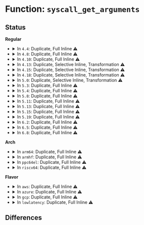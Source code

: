 # Function: <code>syscall_get_arguments</code>

## Status
<b>Regular</b>
<ul>
<li>
<details>
<summary>In <code>4.4</code>: Duplicate, Full Inline ⚠️</summary>

**Collision:** Static Duplication

**Inline:** Full

**Transformation:** False

**Instances:**

```
In arch/x86/entry/common.c (ffffffff810032ba)
Location: arch/x86/include/asm/syscall.h:113
Inline: True
Inline callers:
  - arch/x86/entry/common.c:trace_event_raw_event_sys_enter
  - arch/x86/entry/common.c:perf_trace_sys_enter
```
```
In kernel/seccomp.c (ffffffff8113b59d)
Location: arch/x86/include/asm/syscall.h:113
Inline: True
Inline callers:
  - kernel/seccomp.c:populate_seccomp_data
```
```
In kernel/trace/trace_syscalls.c (ffffffff81162000)
Location: arch/x86/include/asm/syscall.h:113
Inline: True
Inline callers:
  - kernel/trace/trace_syscalls.c:perf_syscall_enter
  - kernel/trace/trace_syscalls.c:ftrace_syscall_enter
```
```
In lib/syscall.c (ffffffff81413810)
Location: arch/x86/include/asm/syscall.h:113
Inline: True
Inline callers:
  - lib/syscall.c:task_current_syscall
  - lib/syscall.c:task_current_syscall
```
</details>
</li>
<li>
<details>
<summary>In <code>4.8</code>: Duplicate, Full Inline ⚠️</summary>

**Collision:** Static Duplication

**Inline:** Full

**Transformation:** False

**Instances:**

```
In arch/x86/entry/common.c (ffffffff810039df)
Location: arch/x86/include/asm/syscall.h:113
Inline: True
Inline callers:
  - arch/x86/entry/common.c:perf_trace_sys_enter
  - arch/x86/entry/common.c:trace_event_raw_event_sys_enter
```
```
In kernel/seccomp.c (ffffffff81143afd)
Location: arch/x86/include/asm/syscall.h:113
Inline: True
Inline callers:
  - kernel/seccomp.c:populate_seccomp_data
```
```
In kernel/trace/trace_syscalls.c (ffffffff8116c425)
Location: arch/x86/include/asm/syscall.h:113
Inline: True
Inline callers:
  - kernel/trace/trace_syscalls.c:perf_syscall_enter
  - kernel/trace/trace_syscalls.c:ftrace_syscall_enter
```
```
In lib/syscall.c (ffffffff8145b520)
Location: arch/x86/include/asm/syscall.h:113
Inline: True
Inline callers:
  - lib/syscall.c:task_current_syscall
  - lib/syscall.c:task_current_syscall
```
</details>
</li>
<li>
<details>
<summary>In <code>4.10</code>: Duplicate, Full Inline ⚠️</summary>

**Collision:** Static Duplication

**Inline:** Full

**Transformation:** False

**Instances:**

```
In arch/x86/entry/common.c (ffffffff8100399d)
Location: arch/x86/include/asm/syscall.h:113
Inline: True
Inline callers:
  - arch/x86/entry/common.c:perf_trace_sys_enter
  - arch/x86/entry/common.c:trace_event_raw_event_sys_enter
```
```
In kernel/seccomp.c (ffffffff8114d9cc)
Location: arch/x86/include/asm/syscall.h:113
Inline: True
Inline callers:
  - kernel/seccomp.c:populate_seccomp_data
```
```
In kernel/trace/trace_syscalls.c (ffffffff81177815)
Location: arch/x86/include/asm/syscall.h:113
Inline: True
Inline callers:
  - kernel/trace/trace_syscalls.c:perf_syscall_enter
  - kernel/trace/trace_syscalls.c:ftrace_syscall_enter
```
```
In lib/syscall.c (ffffffff81479fef)
Location: arch/x86/include/asm/syscall.h:113
Inline: True
Inline callers:
  - lib/syscall.c:collect_syscall
```
</details>
</li>
<li>
<details>
<summary>In <code>4.13</code>: Duplicate, Selective Inline, Transformation ⚠️</summary>

**Collision:** Static Duplication

**Inline:** Selective

**Transformation:** True

**Instances:**

```
In arch/x86/entry/common.c (ffffffff81003849)
Location: arch/x86/include/asm/syscall.h:113
Inline: True
Inline callers:
  - arch/x86/entry/common.c:perf_trace_sys_enter
  - arch/x86/entry/common.c:trace_event_raw_event_sys_enter
```
```
In kernel/seccomp.c (ffffffff8114fdfc)
Location: arch/x86/include/asm/syscall.h:113
Inline: True
Inline callers:
  - kernel/seccomp.c:populate_seccomp_data
```
```
In kernel/trace/trace_syscalls.c (ffffffff8117a493)
Location: arch/x86/include/asm/syscall.h:113
Inline: True
Inline callers:
  - kernel/trace/trace_syscalls.c:perf_syscall_enter
  - kernel/trace/trace_syscalls.c:ftrace_syscall_enter
Direct callers:
  - kernel/trace/trace_syscalls.c:perf_syscall_enter
  - kernel/trace/trace_syscalls.c:ftrace_syscall_enter
```
```
In lib/syscall.c (ffffffff81483302)
Location: arch/x86/include/asm/syscall.h:113
Inline: True
Inline callers:
  - lib/syscall.c:collect_syscall
```
**Symbols:**

```
ffffffff81003c93-ffffffff81003c99: syscall_get_arguments.part.6 (STB_LOCAL)
ffffffff8117ab3d-ffffffff8117ab43: syscall_get_arguments.part.6 (STB_LOCAL)
```
</details>
</li>
<li>
<details>
<summary>In <code>4.15</code>: Duplicate, Selective Inline, Transformation ⚠️</summary>

**Collision:** Static Duplication

**Inline:** Selective

**Transformation:** True

**Instances:**

```
In arch/x86/entry/common.c (ffffffff8100389f)
Location: arch/x86/include/asm/syscall.h:113
Inline: True
Inline callers:
  - arch/x86/entry/common.c:perf_trace_sys_enter
  - arch/x86/entry/common.c:trace_event_raw_event_sys_enter
```
```
In kernel/seccomp.c (ffffffff8115c3cc)
Location: arch/x86/include/asm/syscall.h:113
Inline: True
Inline callers:
  - kernel/seccomp.c:populate_seccomp_data
```
```
In kernel/trace/trace_syscalls.c (ffffffff81187c74)
Location: arch/x86/include/asm/syscall.h:113
Inline: True
Inline callers:
  - kernel/trace/trace_syscalls.c:perf_syscall_enter
  - kernel/trace/trace_syscalls.c:ftrace_syscall_enter
Direct callers:
  - kernel/trace/trace_syscalls.c:perf_syscall_enter
  - kernel/trace/trace_syscalls.c:ftrace_syscall_enter
```
```
In lib/syscall.c (ffffffff814bf34b)
Location: arch/x86/include/asm/syscall.h:113
Inline: True
Inline callers:
  - lib/syscall.c:collect_syscall
```
**Symbols:**

```
ffffffff81003ee7-ffffffff81003eed: syscall_get_arguments.part.6 (STB_LOCAL)
ffffffff8118839d-ffffffff811883a3: syscall_get_arguments.part.6 (STB_LOCAL)
```
</details>
</li>
<li>
<details>
<summary>In <code>4.18</code>: Duplicate, Selective Inline, Transformation ⚠️</summary>

**Collision:** Static Duplication

**Inline:** Selective

**Transformation:** True

**Instances:**

```
In arch/x86/entry/common.c (ffffffff81004097)
Location: arch/x86/include/asm/syscall.h:117
Inline: True
Inline callers:
  - arch/x86/entry/common.c:perf_trace_sys_enter
  - arch/x86/entry/common.c:trace_event_raw_event_sys_enter
```
```
In kernel/seccomp.c (ffffffff8116acec)
Location: arch/x86/include/asm/syscall.h:117
Inline: True
Inline callers:
  - kernel/seccomp.c:populate_seccomp_data
```
```
In kernel/trace/trace_syscalls.c (ffffffff81197304)
Location: arch/x86/include/asm/syscall.h:117
Inline: True
Inline callers:
  - kernel/trace/trace_syscalls.c:perf_syscall_enter
  - kernel/trace/trace_syscalls.c:ftrace_syscall_enter
Direct callers:
  - kernel/trace/trace_syscalls.c:perf_syscall_enter
  - kernel/trace/trace_syscalls.c:ftrace_syscall_enter
```
```
In lib/syscall.c (ffffffff814f03bf)
Location: arch/x86/include/asm/syscall.h:117
Inline: True
Inline callers:
  - lib/syscall.c:collect_syscall
```
**Symbols:**

```
ffffffff81003890-ffffffff81003896: syscall_get_arguments.part.6 (STB_LOCAL)
ffffffff81196980-ffffffff81196986: syscall_get_arguments.part.6 (STB_LOCAL)
```
</details>
</li>
<li>
<details>
<summary>In <code>5.0</code>: Duplicate, Selective Inline, Transformation ⚠️</summary>

**Collision:** Static Duplication

**Inline:** Selective

**Transformation:** True

**Instances:**

```
In arch/x86/entry/common.c (ffffffff810040c7)
Location: arch/x86/include/asm/syscall.h:117
Inline: True
Inline callers:
  - arch/x86/entry/common.c:perf_trace_sys_enter
  - arch/x86/entry/common.c:trace_event_raw_event_sys_enter
```
```
In kernel/seccomp.c (ffffffff81178e41)
Location: arch/x86/include/asm/syscall.h:117
Inline: True
Inline callers:
  - kernel/seccomp.c:__seccomp_filter
```
```
In kernel/trace/trace_syscalls.c (ffffffff811a5478)
Location: arch/x86/include/asm/syscall.h:117
Inline: True
Inline callers:
  - kernel/trace/trace_syscalls.c:perf_syscall_enter
  - kernel/trace/trace_syscalls.c:ftrace_syscall_enter
Direct callers:
  - kernel/trace/trace_syscalls.c:perf_syscall_enter
  - kernel/trace/trace_syscalls.c:ftrace_syscall_enter
```
```
In lib/syscall.c (ffffffff815042df)
Location: arch/x86/include/asm/syscall.h:117
Inline: True
Inline callers:
  - lib/syscall.c:collect_syscall
```
**Symbols:**

```
ffffffff81003920-ffffffff81003926: syscall_get_arguments.part.7 (STB_LOCAL)
ffffffff811a4ac0-ffffffff811a4ac6: syscall_get_arguments.part.6 (STB_LOCAL)
```
</details>
</li>
<li>
<details>
<summary>In <code>5.3</code>: Duplicate, Full Inline ⚠️</summary>

**Collision:** Static Duplication

**Inline:** Full

**Transformation:** False

**Instances:**

```
In arch/x86/entry/common.c (ffffffff81003ef3)
Location: arch/x86/include/asm/syscall.h:112
Inline: True
Inline callers:
  - arch/x86/entry/common.c:perf_trace_sys_enter
  - arch/x86/entry/common.c:perf_trace_sys_enter
  - arch/x86/entry/common.c:trace_event_raw_event_sys_enter
  - arch/x86/entry/common.c:trace_event_raw_event_sys_enter
```
```
In kernel/ptrace.c (ffffffff810a6ab7)
Location: arch/x86/include/asm/syscall.h:112
Inline: True
Inline callers:
  - kernel/ptrace.c:ptrace_get_syscall_info_entry
```
```
In kernel/seccomp.c (ffffffff81185b3a)
Location: arch/x86/include/asm/syscall.h:112
Inline: True
Inline callers:
  - kernel/seccomp.c:__seccomp_filter
```
```
In kernel/trace/trace_syscalls.c (ffffffff811b3013)
Location: arch/x86/include/asm/syscall.h:112
Inline: True
Inline callers:
  - kernel/trace/trace_syscalls.c:perf_syscall_enter
  - kernel/trace/trace_syscalls.c:perf_syscall_enter
  - kernel/trace/trace_syscalls.c:ftrace_syscall_enter
  - kernel/trace/trace_syscalls.c:ftrace_syscall_enter
```
```
In lib/syscall.c (ffffffff81532413)
Location: arch/x86/include/asm/syscall.h:112
Inline: True
Inline callers:
  - lib/syscall.c:collect_syscall
```
</details>
</li>
<li>
<details>
<summary>In <code>5.4</code>: Duplicate, Full Inline ⚠️</summary>

**Collision:** Static Duplication

**Inline:** Full

**Transformation:** False

**Instances:**

```
In arch/x86/entry/common.c (ffffffff81003ef3)
Location: arch/x86/include/asm/syscall.h:116
Inline: True
Inline callers:
  - arch/x86/entry/common.c:perf_trace_sys_enter
  - arch/x86/entry/common.c:perf_trace_sys_enter
  - arch/x86/entry/common.c:trace_event_raw_event_sys_enter
  - arch/x86/entry/common.c:trace_event_raw_event_sys_enter
```
```
In kernel/ptrace.c (ffffffff810ad097)
Location: arch/x86/include/asm/syscall.h:116
Inline: True
Inline callers:
  - kernel/ptrace.c:ptrace_get_syscall_info_entry
```
```
In kernel/seccomp.c (ffffffff81191ab5)
Location: arch/x86/include/asm/syscall.h:116
Inline: True
Inline callers:
  - kernel/seccomp.c:__seccomp_filter
```
```
In kernel/trace/trace_syscalls.c (ffffffff811be443)
Location: arch/x86/include/asm/syscall.h:116
Inline: True
Inline callers:
  - kernel/trace/trace_syscalls.c:perf_syscall_enter
  - kernel/trace/trace_syscalls.c:perf_syscall_enter
  - kernel/trace/trace_syscalls.c:ftrace_syscall_enter
  - kernel/trace/trace_syscalls.c:ftrace_syscall_enter
```
```
In lib/syscall.c (ffffffff81553253)
Location: arch/x86/include/asm/syscall.h:116
Inline: True
Inline callers:
  - lib/syscall.c:collect_syscall
```
</details>
</li>
<li>
<details>
<summary>In <code>5.8</code>: Duplicate, Full Inline ⚠️</summary>

**Collision:** Static Duplication

**Inline:** Full

**Transformation:** False

**Instances:**

```
In arch/x86/entry/common.c (ffffffff81004edb)
Location: arch/x86/include/asm/syscall.h:107
Inline: True
Inline callers:
  - arch/x86/entry/common.c:perf_trace_sys_enter
  - arch/x86/entry/common.c:perf_trace_sys_enter
  - arch/x86/entry/common.c:trace_event_raw_event_sys_enter
  - arch/x86/entry/common.c:trace_event_raw_event_sys_enter
```
```
In kernel/ptrace.c (ffffffff810b4b8a)
Location: arch/x86/include/asm/syscall.h:107
Inline: True
Inline callers:
  - kernel/ptrace.c:ptrace_get_syscall_info_entry
```
```
In kernel/seccomp.c (ffffffff811a53ef)
Location: arch/x86/include/asm/syscall.h:107
Inline: True
Inline callers:
  - kernel/seccomp.c:populate_seccomp_data
```
```
In kernel/trace/trace_syscalls.c (ffffffff811d7e07)
Location: arch/x86/include/asm/syscall.h:107
Inline: True
Inline callers:
  - kernel/trace/trace_syscalls.c:perf_syscall_enter
  - kernel/trace/trace_syscalls.c:perf_syscall_enter
  - kernel/trace/trace_syscalls.c:ftrace_syscall_enter
  - kernel/trace/trace_syscalls.c:ftrace_syscall_enter
```
```
In lib/syscall.c (ffffffff815dc645)
Location: arch/x86/include/asm/syscall.h:107
Inline: True
Inline callers:
  - lib/syscall.c:collect_syscall
```
</details>
</li>
<li>
<details>
<summary>In <code>5.11</code>: Duplicate, Full Inline ⚠️</summary>

**Collision:** Static Duplication

**Inline:** Full

**Transformation:** False

**Instances:**

```
In kernel/ptrace.c (ffffffff810afd6a)
Location: arch/x86/include/asm/syscall.h:107
Inline: True
Inline callers:
  - kernel/ptrace.c:ptrace_get_syscall_info_entry
```
```
In kernel/entry/common.c (ffffffff8113b5bb)
Location: arch/x86/include/asm/syscall.h:107
Inline: True
Inline callers:
  - kernel/entry/common.c:perf_trace_sys_enter
  - kernel/entry/common.c:perf_trace_sys_enter
  - kernel/entry/common.c:trace_event_raw_event_sys_enter
  - kernel/entry/common.c:trace_event_raw_event_sys_enter
```
```
In kernel/seccomp.c (ffffffff811a234f)
Location: arch/x86/include/asm/syscall.h:107
Inline: True
Inline callers:
  - kernel/seccomp.c:populate_seccomp_data
```
```
In kernel/trace/trace_syscalls.c (ffffffff811d4ed7)
Location: arch/x86/include/asm/syscall.h:107
Inline: True
Inline callers:
  - kernel/trace/trace_syscalls.c:perf_syscall_enter
  - kernel/trace/trace_syscalls.c:perf_syscall_enter
  - kernel/trace/trace_syscalls.c:ftrace_syscall_enter
  - kernel/trace/trace_syscalls.c:ftrace_syscall_enter
```
```
In lib/syscall.c (ffffffff815fa2ea)
Location: arch/x86/include/asm/syscall.h:107
Inline: True
Inline callers:
  - lib/syscall.c:collect_syscall
```
</details>
</li>
<li>
<details>
<summary>In <code>5.13</code>: Duplicate, Full Inline ⚠️</summary>

**Collision:** Static Duplication

**Inline:** Full

**Transformation:** False

**Instances:**

```
In kernel/ptrace.c (ffffffff810b12fa)
Location: arch/x86/include/asm/syscall.h:107
Inline: True
Inline callers:
  - kernel/ptrace.c:ptrace_get_syscall_info_entry
```
```
In kernel/entry/common.c (ffffffff8113c89b)
Location: arch/x86/include/asm/syscall.h:107
Inline: True
Inline callers:
  - kernel/entry/common.c:perf_trace_sys_enter
  - kernel/entry/common.c:perf_trace_sys_enter
  - kernel/entry/common.c:trace_event_raw_event_sys_enter
  - kernel/entry/common.c:trace_event_raw_event_sys_enter
```
```
In kernel/seccomp.c (ffffffff811a497a)
Location: arch/x86/include/asm/syscall.h:107
Inline: True
Inline callers:
  - kernel/seccomp.c:__seccomp_filter
```
```
In kernel/trace/trace_syscalls.c (ffffffff811d6727)
Location: arch/x86/include/asm/syscall.h:107
Inline: True
Inline callers:
  - kernel/trace/trace_syscalls.c:perf_syscall_enter
  - kernel/trace/trace_syscalls.c:perf_syscall_enter
  - kernel/trace/trace_syscalls.c:ftrace_syscall_enter
  - kernel/trace/trace_syscalls.c:ftrace_syscall_enter
```
```
In lib/syscall.c (ffffffff815dcec2)
Location: arch/x86/include/asm/syscall.h:107
Inline: True
Inline callers:
  - lib/syscall.c:collect_syscall
```
</details>
</li>
<li>
<details>
<summary>In <code>5.15</code>: Duplicate, Full Inline ⚠️</summary>

**Collision:** Static Duplication

**Inline:** Full

**Transformation:** False

**Instances:**

```
In kernel/ptrace.c (ffffffff810c35b0)
Location: arch/x86/include/asm/syscall.h:106
Inline: True
Inline callers:
  - kernel/ptrace.c:ptrace_get_syscall_info_entry
```
```
In kernel/entry/common.c (ffffffff8115f9bb)
Location: arch/x86/include/asm/syscall.h:106
Inline: True
Inline callers:
  - kernel/entry/common.c:perf_trace_sys_enter
  - kernel/entry/common.c:perf_trace_sys_enter
  - kernel/entry/common.c:trace_event_raw_event_sys_enter
  - kernel/entry/common.c:trace_event_raw_event_sys_enter
```
```
In kernel/seccomp.c (ffffffff811cdadf)
Location: arch/x86/include/asm/syscall.h:106
Inline: True
Inline callers:
  - kernel/seccomp.c:populate_seccomp_data
```
```
In kernel/trace/trace_syscalls.c (ffffffff812035b7)
Location: arch/x86/include/asm/syscall.h:106
Inline: True
Inline callers:
  - kernel/trace/trace_syscalls.c:perf_syscall_enter
  - kernel/trace/trace_syscalls.c:perf_syscall_enter
  - kernel/trace/trace_syscalls.c:ftrace_syscall_enter
  - kernel/trace/trace_syscalls.c:ftrace_syscall_enter
```
```
In lib/syscall.c (ffffffff81648822)
Location: arch/x86/include/asm/syscall.h:106
Inline: True
Inline callers:
  - lib/syscall.c:collect_syscall
```
</details>
</li>
<li>
<details>
<summary>In <code>5.19</code>: Duplicate, Full Inline ⚠️</summary>

**Collision:** Static Duplication

**Inline:** Full

**Transformation:** False

**Instances:**

```
In kernel/ptrace.c (ffffffff810dad13)
Location: arch/x86/include/asm/syscall.h:97
Inline: True
Inline callers:
  - kernel/ptrace.c:ptrace_get_syscall_info_entry
```
```
In kernel/entry/common.c (ffffffff8118a05a)
Location: arch/x86/include/asm/syscall.h:97
Inline: True
Inline callers:
  - kernel/entry/common.c:perf_trace_sys_enter
  - kernel/entry/common.c:perf_trace_sys_enter
  - kernel/entry/common.c:trace_event_raw_event_sys_enter
  - kernel/entry/common.c:trace_event_raw_event_sys_enter
```
```
In kernel/seccomp.c (ffffffff81201acf)
Location: arch/x86/include/asm/syscall.h:97
Inline: True
Inline callers:
  - kernel/seccomp.c:populate_seccomp_data
```
```
In kernel/trace/trace_syscalls.c (ffffffff8123e943)
Location: arch/x86/include/asm/syscall.h:97
Inline: True
Inline callers:
  - kernel/trace/trace_syscalls.c:perf_syscall_enter
  - kernel/trace/trace_syscalls.c:perf_syscall_enter
  - kernel/trace/trace_syscalls.c:ftrace_syscall_enter
  - kernel/trace/trace_syscalls.c:ftrace_syscall_enter
```
```
In lib/syscall.c (ffffffff8175ec6f)
Location: arch/x86/include/asm/syscall.h:97
Inline: True
Inline callers:
  - lib/syscall.c:collect_syscall
```
</details>
</li>
<li>
<details>
<summary>In <code>6.2</code>: Duplicate, Full Inline ⚠️</summary>

**Collision:** Static Duplication

**Inline:** Full

**Transformation:** False

**Instances:**

```
In kernel/ptrace.c (ffffffff810fae43)
Location: arch/x86/include/asm/syscall.h:97
Inline: True
Inline callers:
  - kernel/ptrace.c:ptrace_get_syscall_info_entry
```
```
In kernel/entry/common.c (ffffffff811c6587)
Location: arch/x86/include/asm/syscall.h:97
Inline: True
Inline callers:
  - kernel/entry/common.c:perf_trace_sys_enter
  - kernel/entry/common.c:perf_trace_sys_enter
  - kernel/entry/common.c:trace_event_raw_event_sys_enter
  - kernel/entry/common.c:trace_event_raw_event_sys_enter
```
```
In kernel/seccomp.c (ffffffff812498af)
Location: arch/x86/include/asm/syscall.h:97
Inline: True
Inline callers:
  - kernel/seccomp.c:populate_seccomp_data
```
```
In kernel/trace/trace_syscalls.c (ffffffff8128c350)
Location: arch/x86/include/asm/syscall.h:97
Inline: True
Inline callers:
  - kernel/trace/trace_syscalls.c:perf_syscall_enter
  - kernel/trace/trace_syscalls.c:perf_syscall_enter
  - kernel/trace/trace_syscalls.c:ftrace_syscall_enter
  - kernel/trace/trace_syscalls.c:ftrace_syscall_enter
```
```
In lib/syscall.c (ffffffff8188c58f)
Location: arch/x86/include/asm/syscall.h:97
Inline: True
Inline callers:
  - lib/syscall.c:collect_syscall
```
</details>
</li>
<li>
<details>
<summary>In <code>6.5</code>: Duplicate, Full Inline ⚠️</summary>

**Collision:** Static Duplication

**Inline:** Full

**Transformation:** False

**Instances:**

```
In kernel/ptrace.c (ffffffff81106a64)
Location: arch/x86/include/asm/syscall.h:97
Inline: True
Inline callers:
  - kernel/ptrace.c:ptrace_get_syscall_info_entry
```
```
In kernel/entry/common.c (ffffffff811d91a7)
Location: arch/x86/include/asm/syscall.h:97
Inline: True
Inline callers:
  - kernel/entry/common.c:perf_trace_sys_enter
  - kernel/entry/common.c:perf_trace_sys_enter
  - kernel/entry/common.c:trace_event_raw_event_sys_enter
  - kernel/entry/common.c:trace_event_raw_event_sys_enter
```
```
In kernel/seccomp.c (ffffffff8125f7bf)
Location: arch/x86/include/asm/syscall.h:97
Inline: True
Inline callers:
  - kernel/seccomp.c:populate_seccomp_data
```
```
In kernel/trace/trace_syscalls.c (ffffffff812a8dc0)
Location: arch/x86/include/asm/syscall.h:97
Inline: True
Inline callers:
  - kernel/trace/trace_syscalls.c:perf_syscall_enter
  - kernel/trace/trace_syscalls.c:perf_syscall_enter
  - kernel/trace/trace_syscalls.c:ftrace_syscall_enter
  - kernel/trace/trace_syscalls.c:ftrace_syscall_enter
```
```
In lib/syscall.c (ffffffff818ce9f7)
Location: arch/x86/include/asm/syscall.h:97
Inline: True
Inline callers:
  - lib/syscall.c:collect_syscall
```
</details>
</li>
<li>
<details>
<summary>In <code>6.8</code>: Duplicate, Full Inline ⚠️</summary>

**Collision:** Static Duplication

**Inline:** Full

**Transformation:** False

**Instances:**

```
In kernel/ptrace.c (ffffffff811103b4)
Location: arch/x86/include/asm/syscall.h:95
Inline: True
Inline callers:
  - kernel/ptrace.c:ptrace_get_syscall_info_entry
```
```
In kernel/entry/common.c (ffffffff811eeea3)
Location: arch/x86/include/asm/syscall.h:95
Inline: True
Inline callers:
  - kernel/entry/common.c:syscall_trace_enter
  - kernel/entry/common.c:syscall_trace_enter
  - kernel/entry/common.c:perf_trace_sys_enter
  - kernel/entry/common.c:perf_trace_sys_enter
  - kernel/entry/common.c:trace_event_raw_event_sys_enter
  - kernel/entry/common.c:trace_event_raw_event_sys_enter
```
```
In kernel/seccomp.c (ffffffff812797cf)
Location: arch/x86/include/asm/syscall.h:95
Inline: True
Inline callers:
  - kernel/seccomp.c:populate_seccomp_data
```
```
In kernel/trace/trace_syscalls.c (ffffffff812c4ad0)
Location: arch/x86/include/asm/syscall.h:95
Inline: True
Inline callers:
  - kernel/trace/trace_syscalls.c:perf_syscall_enter
  - kernel/trace/trace_syscalls.c:perf_syscall_enter
  - kernel/trace/trace_syscalls.c:ftrace_syscall_enter
  - kernel/trace/trace_syscalls.c:ftrace_syscall_enter
```
```
In lib/syscall.c (ffffffff819207d7)
Location: arch/x86/include/asm/syscall.h:95
Inline: True
Inline callers:
  - lib/syscall.c:collect_syscall
```
</details>
</li>
</ul>
<b>Arch</b>
<ul>
<li>
<details>
<summary>In <code>arm64</code>: Duplicate, Full Inline ⚠️</summary>

**Collision:** Static Duplication

**Inline:** Full

**Transformation:** False

**Instances:**

```
In arch/arm64/kernel/ptrace.c (ffff80001008aa64)
Location: arch/arm64/include/asm/syscall.h:55
Inline: True
Inline callers:
  - arch/arm64/kernel/ptrace.c:perf_trace_sys_enter
  - arch/arm64/kernel/ptrace.c:trace_event_raw_event_sys_enter
```
```
In kernel/ptrace.c (ffff800010106b00)
Location: arch/arm64/include/asm/syscall.h:55
Inline: True
Inline callers:
  - kernel/ptrace.c:ptrace_get_syscall_info_seccomp
```
```
In kernel/seccomp.c (ffff8000102094c4)
Location: arch/arm64/include/asm/syscall.h:55
Inline: True
Inline callers:
  - kernel/seccomp.c:__seccomp_filter
```
```
In kernel/trace/trace_syscalls.c (ffff80001023db70)
Location: arch/arm64/include/asm/syscall.h:55
Inline: True
Inline callers:
  - kernel/trace/trace_syscalls.c:perf_syscall_enter
  - kernel/trace/trace_syscalls.c:ftrace_syscall_enter
```
```
In lib/syscall.c (ffff80001065f580)
Location: arch/arm64/include/asm/syscall.h:55
Inline: True
```
</details>
</li>
<li>
<details>
<summary>In <code>armhf</code>: Duplicate, Full Inline ⚠️</summary>

**Collision:** Static Duplication

**Inline:** Full

**Transformation:** False

**Instances:**

```
In arch/arm/kernel/ptrace.c (c030bdf4)
Location: arch/arm/include/asm/syscall.h:56
Inline: True
Inline callers:
  - arch/arm/kernel/ptrace.c:perf_trace_sys_enter
  - arch/arm/kernel/ptrace.c:trace_event_raw_event_sys_enter
```
```
In kernel/ptrace.c (c0361a1c)
Location: arch/arm/include/asm/syscall.h:56
Inline: True
Inline callers:
  - kernel/ptrace.c:ptrace_get_syscall_info
  - kernel/ptrace.c:ptrace_get_syscall_info
```
```
In kernel/seccomp.c (c0448228)
Location: arch/arm/include/asm/syscall.h:56
Inline: True
Inline callers:
  - kernel/seccomp.c:__seccomp_filter
```
```
In kernel/trace/trace_syscalls.c (c047916c)
Location: arch/arm/include/asm/syscall.h:56
Inline: True
Inline callers:
  - kernel/trace/trace_syscalls.c:perf_syscall_enter
  - kernel/trace/trace_syscalls.c:ftrace_syscall_enter
```
```
In lib/syscall.c (c0808694)
Location: arch/arm/include/asm/syscall.h:56
Inline: True
```
</details>
</li>
<li>
<details>
<summary>In <code>ppc64el</code>: Duplicate, Full Inline ⚠️</summary>

**Collision:** Static Duplication

**Inline:** Full

**Transformation:** False

**Instances:**

```
In arch/powerpc/kernel/ptrace.c (c00000000001155c)
Location: arch/powerpc/include/asm/syscall.h:73
Inline: True
Inline callers:
  - arch/powerpc/kernel/ptrace.c:perf_trace_sys_enter
  - arch/powerpc/kernel/ptrace.c:trace_event_raw_event_sys_enter
```
```
In kernel/ptrace.c (c00000000014dd54)
Location: arch/powerpc/include/asm/syscall.h:73
Inline: True
Inline callers:
  - kernel/ptrace.c:ptrace_get_syscall_info_entry
```
```
In kernel/seccomp.c (c000000000286540)
Location: arch/powerpc/include/asm/syscall.h:73
Inline: True
Inline callers:
  - kernel/seccomp.c:__seccomp_filter
```
```
In kernel/trace/trace_syscalls.c (c0000000002cd220)
Location: arch/powerpc/include/asm/syscall.h:73
Inline: True
Inline callers:
  - kernel/trace/trace_syscalls.c:perf_syscall_enter
  - kernel/trace/trace_syscalls.c:ftrace_syscall_enter
```
```
In lib/syscall.c (c000000000812140)
Location: arch/powerpc/include/asm/syscall.h:73
Inline: True
```
</details>
</li>
<li>
<details>
<summary>In <code>riscv64</code>: Duplicate, Full Inline ⚠️</summary>

**Collision:** Static Duplication

**Inline:** Full

**Transformation:** False

**Instances:**

```
In arch/riscv/kernel/ptrace.c (ffffffe0000b5c8a)
Location: arch/riscv/include/asm/syscall.h:65
Inline: True
Inline callers:
  - arch/riscv/kernel/ptrace.c:perf_trace_sys_enter
  - arch/riscv/kernel/ptrace.c:trace_event_raw_event_sys_enter
```
```
In kernel/ptrace.c (ffffffe0000cb7c0)
Location: arch/riscv/include/asm/syscall.h:65
Inline: True
```
```
In kernel/seccomp.c (ffffffe00016b4ea)
Location: arch/riscv/include/asm/syscall.h:65
Inline: True
Inline callers:
  - kernel/seccomp.c:__seccomp_filter
```
```
In kernel/trace/trace_syscalls.c (ffffffe00019316a)
Location: arch/riscv/include/asm/syscall.h:65
Inline: True
Inline callers:
  - kernel/trace/trace_syscalls.c:perf_syscall_enter
  - kernel/trace/trace_syscalls.c:ftrace_syscall_enter
```
```
In lib/syscall.c (ffffffe00048c5bc)
Location: arch/riscv/include/asm/syscall.h:65
Inline: True
```
</details>
</li>
</ul>
<b>Flavor</b>
<ul>
<li>
<details>
<summary>In <code>aws</code>: Duplicate, Full Inline ⚠️</summary>

**Collision:** Static Duplication

**Inline:** Full

**Transformation:** False

**Instances:**

```
In arch/x86/entry/common.c (ffffffff81003ef3)
Location: arch/x86/include/asm/syscall.h:116
Inline: True
Inline callers:
  - arch/x86/entry/common.c:perf_trace_sys_enter
  - arch/x86/entry/common.c:perf_trace_sys_enter
  - arch/x86/entry/common.c:trace_event_raw_event_sys_enter
  - arch/x86/entry/common.c:trace_event_raw_event_sys_enter
```
```
In kernel/ptrace.c (ffffffff810a7407)
Location: arch/x86/include/asm/syscall.h:116
Inline: True
Inline callers:
  - kernel/ptrace.c:ptrace_get_syscall_info_entry
```
```
In kernel/seccomp.c (ffffffff8118a0d5)
Location: arch/x86/include/asm/syscall.h:116
Inline: True
Inline callers:
  - kernel/seccomp.c:__seccomp_filter
```
```
In kernel/trace/trace_syscalls.c (ffffffff811b6a63)
Location: arch/x86/include/asm/syscall.h:116
Inline: True
Inline callers:
  - kernel/trace/trace_syscalls.c:perf_syscall_enter
  - kernel/trace/trace_syscalls.c:perf_syscall_enter
  - kernel/trace/trace_syscalls.c:ftrace_syscall_enter
  - kernel/trace/trace_syscalls.c:ftrace_syscall_enter
```
```
In lib/syscall.c (ffffffff8154b833)
Location: arch/x86/include/asm/syscall.h:116
Inline: True
Inline callers:
  - lib/syscall.c:collect_syscall
```
</details>
</li>
<li>
<details>
<summary>In <code>azure</code>: Duplicate, Full Inline ⚠️</summary>

**Collision:** Static Duplication

**Inline:** Full

**Transformation:** False

**Instances:**

```
In arch/x86/entry/common.c (ffffffff81002523)
Location: arch/x86/include/asm/syscall.h:116
Inline: True
Inline callers:
  - arch/x86/entry/common.c:perf_trace_sys_enter
  - arch/x86/entry/common.c:perf_trace_sys_enter
  - arch/x86/entry/common.c:trace_event_raw_event_sys_enter
  - arch/x86/entry/common.c:trace_event_raw_event_sys_enter
```
```
In kernel/ptrace.c (ffffffff81095de7)
Location: arch/x86/include/asm/syscall.h:116
Inline: True
Inline callers:
  - kernel/ptrace.c:ptrace_get_syscall_info_entry
```
```
In kernel/seccomp.c (ffffffff8117d205)
Location: arch/x86/include/asm/syscall.h:116
Inline: True
Inline callers:
  - kernel/seccomp.c:__seccomp_filter
```
```
In kernel/trace/trace_syscalls.c (ffffffff811a9853)
Location: arch/x86/include/asm/syscall.h:116
Inline: True
Inline callers:
  - kernel/trace/trace_syscalls.c:perf_syscall_enter
  - kernel/trace/trace_syscalls.c:perf_syscall_enter
  - kernel/trace/trace_syscalls.c:ftrace_syscall_enter
  - kernel/trace/trace_syscalls.c:ftrace_syscall_enter
```
```
In lib/syscall.c (ffffffff8153bb13)
Location: arch/x86/include/asm/syscall.h:116
Inline: True
Inline callers:
  - lib/syscall.c:collect_syscall
```
</details>
</li>
<li>
<details>
<summary>In <code>gcp</code>: Duplicate, Full Inline ⚠️</summary>

**Collision:** Static Duplication

**Inline:** Full

**Transformation:** False

**Instances:**

```
In arch/x86/entry/common.c (ffffffff81003ef3)
Location: arch/x86/include/asm/syscall.h:116
Inline: True
Inline callers:
  - arch/x86/entry/common.c:perf_trace_sys_enter
  - arch/x86/entry/common.c:perf_trace_sys_enter
  - arch/x86/entry/common.c:trace_event_raw_event_sys_enter
  - arch/x86/entry/common.c:trace_event_raw_event_sys_enter
```
```
In kernel/ptrace.c (ffffffff810a6967)
Location: arch/x86/include/asm/syscall.h:116
Inline: True
Inline callers:
  - kernel/ptrace.c:ptrace_get_syscall_info_entry
```
```
In kernel/seccomp.c (ffffffff81187ea5)
Location: arch/x86/include/asm/syscall.h:116
Inline: True
Inline callers:
  - kernel/seccomp.c:__seccomp_filter
```
```
In kernel/trace/trace_syscalls.c (ffffffff811b4833)
Location: arch/x86/include/asm/syscall.h:116
Inline: True
Inline callers:
  - kernel/trace/trace_syscalls.c:perf_syscall_enter
  - kernel/trace/trace_syscalls.c:perf_syscall_enter
  - kernel/trace/trace_syscalls.c:ftrace_syscall_enter
  - kernel/trace/trace_syscalls.c:ftrace_syscall_enter
```
```
In lib/syscall.c (ffffffff81547573)
Location: arch/x86/include/asm/syscall.h:116
Inline: True
Inline callers:
  - lib/syscall.c:collect_syscall
```
</details>
</li>
<li>
<details>
<summary>In <code>lowlatency</code>: Duplicate, Full Inline ⚠️</summary>

**Collision:** Static Duplication

**Inline:** Full

**Transformation:** False

**Instances:**

```
In arch/x86/entry/common.c (ffffffff81003fd3)
Location: arch/x86/include/asm/syscall.h:116
Inline: True
Inline callers:
  - arch/x86/entry/common.c:perf_trace_sys_enter
  - arch/x86/entry/common.c:perf_trace_sys_enter
  - arch/x86/entry/common.c:trace_event_raw_event_sys_enter
  - arch/x86/entry/common.c:trace_event_raw_event_sys_enter
```
```
In kernel/ptrace.c (ffffffff810aeab7)
Location: arch/x86/include/asm/syscall.h:116
Inline: True
Inline callers:
  - kernel/ptrace.c:ptrace_get_syscall_info_entry
```
```
In kernel/seccomp.c (ffffffff811957f9)
Location: arch/x86/include/asm/syscall.h:116
Inline: True
Inline callers:
  - kernel/seccomp.c:__seccomp_filter
```
```
In kernel/trace/trace_syscalls.c (ffffffff811c28d3)
Location: arch/x86/include/asm/syscall.h:116
Inline: True
Inline callers:
  - kernel/trace/trace_syscalls.c:perf_syscall_enter
  - kernel/trace/trace_syscalls.c:perf_syscall_enter
  - kernel/trace/trace_syscalls.c:ftrace_syscall_enter
  - kernel/trace/trace_syscalls.c:ftrace_syscall_enter
```
```
In lib/syscall.c (ffffffff815613c3)
Location: arch/x86/include/asm/syscall.h:116
Inline: True
Inline callers:
  - lib/syscall.c:collect_syscall
```
</details>
</li>
</ul>

## Differences
